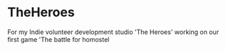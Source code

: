 # TheHeroes
For my Indie volunteer development studio 'The Heroes' working on our first game 'The battle for homostel
